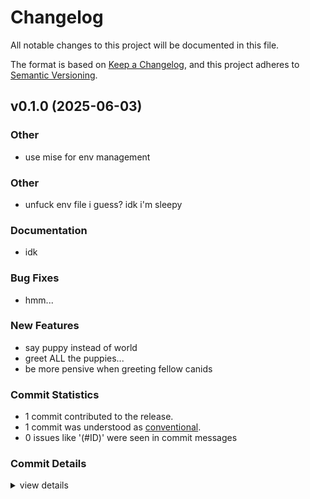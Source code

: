 # Changelog

All notable changes to this project will be documented in this file.

The format is based on [Keep a Changelog](https://keepachangelog.com/en/1.0.0/),
and this project adheres to [Semantic Versioning](https://semver.org/spec/v2.0.0.html).

## v0.1.0 (2025-06-03)

<csr-id-5c73d181fd06673f316fb8f6f5707fa9099b1643/>
<csr-id-7c8c09f2aa9202352a77c55104ba32b0f73c15ad/>

### Other

 - <csr-id-5c73d181fd06673f316fb8f6f5707fa9099b1643/> use mise for env management

### Other

 - <csr-id-7c8c09f2aa9202352a77c55104ba32b0f73c15ad/> unfuck env file i guess? idk i'm sleepy

### Documentation

 - <csr-id-748bafdc7b8e1256a8febe1ca99bfefb653b83ce/> idk

### Bug Fixes

 - <csr-id-25d55fd00e4171bdfbd00c2a1f120874127fd8c8/> hmm...

### New Features

 - <csr-id-926a02f5efbe8e29fd39e85abf2254d3570edab5/> say puppy instead of world
 - <csr-id-586f292725305ff958c45efceef4d4624dcc7132/> greet ALL the puppies...
 - <csr-id-912c5a12341e70f4293d603d300ea5060681da5b/> be more pensive when greeting fellow canids

### Commit Statistics

<csr-read-only-do-not-edit/>

 - 1 commit contributed to the release.
 - 1 commit was understood as [conventional](https://www.conventionalcommits.org).
 - 0 issues like '(#ID)' were seen in commit messages

### Commit Details

<csr-read-only-do-not-edit/>

<details><summary>view details</summary>

 * **Uncategorized**
    - Be more pensive when greeting fellow canids (912c5a1)
</details>

